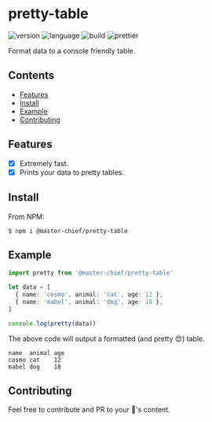 # pretty-table

![version](https://img.shields.io/github/package-json/v/117/pretty-table?color=196DFF&style=flat-square)
![language](https://img.shields.io/github/languages/code-size/117/pretty-table?color=F1A42E&style=flat-square)
![build](https://img.shields.io/github/workflow/status/117/pretty-table/test?style=flat-square)
![prettier](https://img.shields.io/static/v1?label=code%20style&message=prettier&color=ff51bc&style=flat-square)

Format data to a console friendly table.

## Contents

- [Features](#features)
- [Install](#install)
- [Example](#example)
- [Contributing](#contributing)

## Features

- [x] Extremely fast.
- [x] Prints your data to pretty tables.

## Install

From NPM:

```terminal
$ npm i @master-chief/pretty-table
```

## Example

```typescript
import pretty from '@master-chief/pretty-table'

let data = [
  { name: 'cosmo', animal: 'cat', age: 12 },
  { name: 'mabel', animal: 'dog', age: 18 },
]

console.log(pretty(data))
```

The above code will output a formatted (and pretty 😍) table.

```terminal
name  animal age
cosmo cat    12
mabel dog    18
```

## Contributing

Feel free to contribute and PR to your 💖's content.
